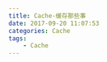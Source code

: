 ```yaml
---
title: Cache-缓存那些事
date: 2017-09-20 11:07:53
categories: Cache
tags:
    - Cache
---
```

<!-- more -->

